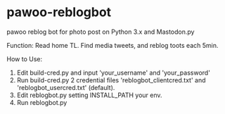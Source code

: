 # pawoo-reblogbot
pawoo reblog bot for photo post on Python 3.x and Mastodon.py

Function: Read home TL. Find media tweets, and reblog toots each 5min.

How to Use:
1. Edit build-cred.py and input 'your_username' and 'your_password'
2. Run build-cred.py 2 credential files 'reblogbot_clientcred.txt' and 'reblogbot_usercred.txt' (default).
3. Edit reblogbot.py setting INSTALL_PATH your env.
4. Run reblogbot.py
